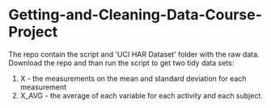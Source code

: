 # Getting-and-Cleaning-Data-Course-Project
The repo contain the script and 'UCI HAR Dataset' folder with the raw data.
Download the repo and than run the script to get two tidy data sets:
1) X - the measurements on the mean and standard deviation for each measurement
2) X_AVG - the average of each variable for each activity and each subject.
